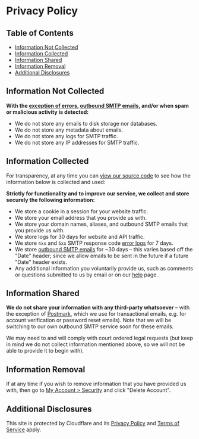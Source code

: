 # Privacy Policy


## Table of Contents

* [Information Not Collected](#information-not-collected)
* [Information Collected](#information-collected)
* [Information Shared](#information-shared)
* [Information Removal](#information-removal)
* [Additional Disclosures](#additional-disclosures)


## Information Not Collected

**With the [exception of errors](#do-you-store-error-logs), [outbound SMTP emails](#do-you-support-sending-email-with-smtp), and/or when spam or malicious activity is detected:**

* We do not store any emails to disk storage nor databases.
* We do not store any metadata about emails.
* We do not store any logs for SMTP traffic.
* We do not store any IP addresses for SMTP traffic.


## Information Collected

For transparency, at any time you can <a href="https://github.com/forwardemail" target="_blank" rel="noopener noreferrer">view our source code</a> to see how the information below is collected and used:

**Strictly for functionality and to improve our service, we collect and store securely the following information:**

* We store a cookie in a session for your website traffic.
* We store your email address that you provide us with.
* We store your domain names, aliases, and outbound SMTP emails that you provide us with.
* We store logs for 30 days for website and API traffic.
* We store `4xx` and `5xx` SMTP response code [error logs](/faq#do-you-store-error-logs) for 7 days.
* We store [outbound SMTP emails](#do-you-support-sending-email-with-smtp) for \~30 days – this varies based off the "Date" header; since we allow emails to be sent in the future if a future "Date" header exists.
* Any additional information you voluntarily provide us, such as comments or questions submitted to us by email or on our <a href="/help">help</a> page.


## Information Shared

**We do not share your information with any third-party whatsoever** – with the exception of <a href="https://postmarkapp.com/" target="_blank" rel="noopener noreferrer">Postmark</a>, which we use for transactional emails, e.g. for account verification or password reset emails).  Note that we will be switching to our own outbound SMTP service soon for these emails.

We may need to and will comply with court ordered legal requests (but keep in mind we do not collect information mentioned above, so we will not be able to provide it to begin with).


## Information Removal

If at any time if you wish to remove information that you have provided us with, then go to <a href="/my-account/security">My Account > Security</a> and click "Delete Account".


## Additional Disclosures

This site is protected by Cloudflare and its [Privacy Policy](https://www.cloudflare.com/privacypolicy/) and [Terms of Service](https://www.cloudflare.com/website-terms/) apply.

